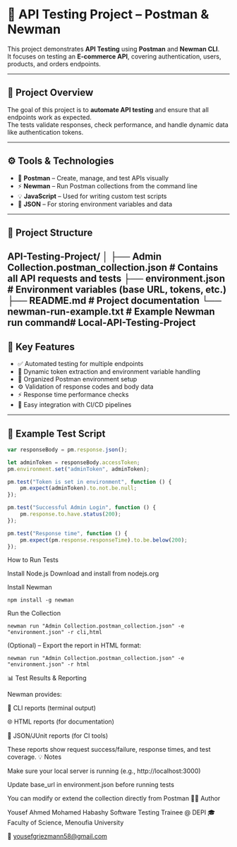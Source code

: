 # 🧪 API Testing Project – Postman & Newman

This project demonstrates **API Testing** using **Postman** and **Newman CLI**.  
It focuses on testing an **E-commerce API**, covering authentication, users, products, and orders endpoints.

---

## 🚀 Project Overview

The goal of this project is to **automate API testing** and ensure that all endpoints work as expected.  
The tests validate responses, check performance, and handle dynamic data like authentication tokens.

---

## ⚙️ Tools & Technologies

- 🧰 **Postman** – Create, manage, and test APIs visually  
- ⚡ **Newman** – Run Postman collections from the command line  
- 💡 **JavaScript** – Used for writing custom test scripts  
- 📂 **JSON** – For storing environment variables and data  

---

## 📁 Project Structure

API-Testing-Project/
│
├── Admin Collection.postman_collection.json # Contains all API requests and tests
├── environment.json # Environment variables (base URL, tokens, etc.)
├── README.md # Project documentation
└── newman-run-example.txt # Example Newman run command# Local-API-Testing-Project
---

## 🧠 Key Features

- ✅ Automated testing for multiple endpoints  
- 🔑 Dynamic token extraction and environment variable handling  
- 🧩 Organized Postman environment setup  
- ⚙️ Validation of response codes and body data  
- ⚡ Response time performance checks  
- 🧾 Easy integration with CI/CD pipelines  

---

## 🧰 Example Test Script

```javascript
var responseBody = pm.response.json();

let adminToken = responseBody.accessToken;
pm.environment.set("adminToken", adminToken);

pm.test("Token is set in environment", function () {
    pm.expect(adminToken).to.not.be.null;
});

pm.test("Successful Admin Login", function () {
    pm.response.to.have.status(200);
});

pm.test("Response time", function () {
    pm.expect(pm.response.responseTime).to.be.below(200);
});
```
How to Run Tests

Install Node.js
Download and install from nodejs.org

Install Newman

```npm install -g newman```


Run the Collection

```newman run "Admin Collection.postman_collection.json" -e "environment.json" -r cli,html```


(Optional) – Export the report in HTML format:

```newman run "Admin Collection.postman_collection.json" -e "environment.json" -r html```

📊 Test Results & Reporting

Newman provides:

🧾 CLI reports (terminal output)

🌐 HTML reports (for documentation)

🧪 JSON/JUnit reports (for CI tools)

These reports show request success/failure, response times, and test coverage.
💡 Notes

Make sure your local server is running (e.g., http://localhost:3000)

Update base_url in environment.json before running tests

You can modify or extend the collection directly from Postman
👨‍💻 Author

Yousef Ahmed Mohamed Habashy
Software Testing Trainee @ DEPI
🎓 Faculty of Science, Menoufia University

📧 yousefgriezmann58@gmail.com
